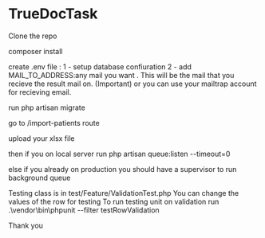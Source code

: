 # TrueDocTask

Clone the repo

composer install

create .env file :
 1 - setup database confiuration
 2 - add MAIL_TO_ADDRESS:any mail you want . This will be the mail that you recieve the result mail on. (Important)
     or you can use your mailtrap account for recieving email.

run php artisan migrate

go to  /import-patients route

upload your xlsx file

then if you on local server run  php artisan queue:listen --timeout=0

else if you already on production you should have a supervisor to run background queue


Testing class is in  test/Feature/ValidationTest.php
You can change the values of the row for testing
To run testing unit on validation 
run .\vendor\bin\phpunit --filter testRowValidation


Thank you
